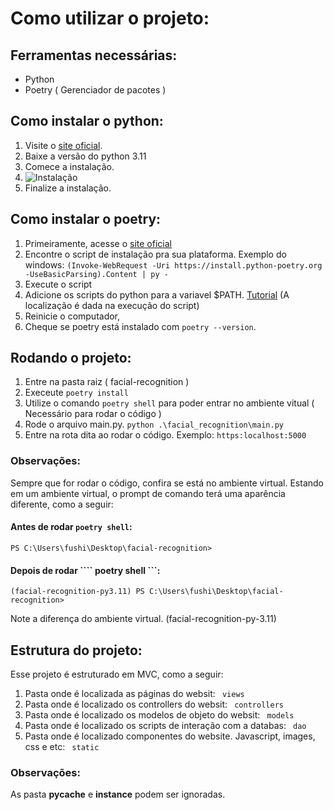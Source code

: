 # Como utilizar o projeto:

## Ferramentas necessárias:

- Python
- Poetry ( Gerenciador de pacotes )

## Como instalar o python:

1. Visite o [site oficial](https://www.python.org/downloads/).
2. Baixe a versão do python 3.11
3. Comece a instalação.
4. ![Instalação](https://www.sqlshack.com/wp-content/uploads/2018/08/word-image-84.png "Como fazer a instalação")
5. Finalize a instalação.


## Como instalar o poetry:


1. Primeiramente, acesse o [site oficial](https://python-poetry.org/docs/#installation)
2. Encontre o script de instalação pra sua plataforma. Exemplo do windows: ```(Invoke-WebRequest -Uri https://install.python-poetry.org -UseBasicParsing).Content | py - ```
3. Execute o script
4. Adicione os scripts do python para a variavel $PATH. [Tutorial](https://helpdeskgeek.com/windows-10/add-windows-path-environment-variable/#:~:text=Go%20ahead%20and%20click%20on%20the%20Environment%20Variables,you%20have%20to%20decide%20which%20one%20to%20edit.) (A localização é dada na execução do script)
5. Reinicie o computador,
6. Cheque se poetry está instalado com ```poetry --version```.

## Rodando o projeto:

1. Entre na pasta raiz ( facial-recognition )
2. Execeute ```poetry install```
3. Utilize o comando ```poetry shell``` para poder entrar no ambiente vitual ( Necessário para rodar o código )
4. Rode o arquivo main.py. ```python .\facial_recognition\main.py```
5. Entre na rota dita ao rodar o código. Exemplo: ```https:localhost:5000```

### Observações:

Sempre que for rodar o código, confira se está no ambiente virtual.
Estando em um ambiente virtual, o prompt de comando terá uma aparência diferente, como a seguir:
#### Antes de rodar ``` poetry shell ```:
``` PS C:\Users\fushi\Desktop\facial-recognition> ```

#### Depois de rodar ```` poetry shell ```:
``` (facial-recognition-py3.11) PS C:\Users\fushi\Desktop\facial-recognition> ```

Note a diferença do ambiente virtual. (facial-recognition-py-3.11)

## Estrutura do projeto:

Esse projeto é estruturado em MVC, como a seguir:

1. Pasta onde é localizada as páginas do websit:  ``` views```   
2. Pasta onde é localizado os controllers do websit:  ``` controllers```   
3. Pasta onde é localizado os modelos de objeto do websit:  ``` models```   
4. Pasta onde é localizado os scripts de interação com a databas:  ``` dao```   
5. Pasta onde é localizado componentes do website. Javascript, images, css e etc:  ``` static```   

### Observações:

As pasta __pycache__ e __instance__ podem ser ignoradas.


